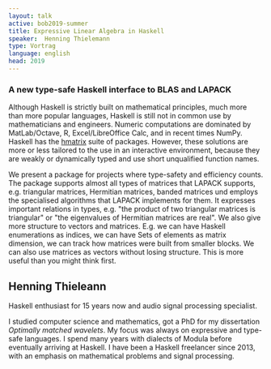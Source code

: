 ```yaml
---
layout: talk
active: bob2019-summer
title: Expressive Linear Algebra in Haskell
speaker:  Henning Thielemann
type: Vortrag
language: english
head: 2019
---
```


### A new type-safe Haskell interface to BLAS and LAPACK

Although Haskell is strictly built on mathematical principles, much
more than more popular languages, Haskell is still not in common use
by mathematicians and engineers.  Numeric computations are dominated
by MatLab/Octave, R, Excel/LibreOffice Calc, and in recent times
NumPy.  Haskell has the [hmatrix](FIXME) suite of packages.  However, these
solutions are more or less tailored to the use in an interactive
environment, because they are weakly or dynamically typed and use
short unqualified function names.  

We present a package for projects where type-safety and efficiency
counts.  The package supports almost all types of matrices that LAPACK
supports, e.g. triangular matrices, Hermitian matrices, banded
matrices und employs the specialised algorithms that LAPACK implements
for them.  It expresses important relations in types, e.g. "the
product of two triangular matrices is triangular" or "the eigenvalues
of Hermitian matrices are real".  We also give more structure to
vectors and matrices.  E.g. we can have Haskell enumerations as
indices, we can have Sets of elements as matrix dimension, we can
track how matrices were built from smaller blocks.  We can also use
matrices as vectors without losing structure.  This is more useful
than you might think first.

## Henning Thieleann

Haskell enthusiast for 15 years now and audio signal processing
specialist.

I studied computer science and mathematics, got a PhD for my
dissertation *Optimally matched wavelets*. My focus was always on
expressive and type-safe languages. I spend many years with dialects
of Modula before eventually arriving at Haskell. I have been a Haskell
freelancer since 2013, with an emphasis on mathematical problems and
signal processing.


